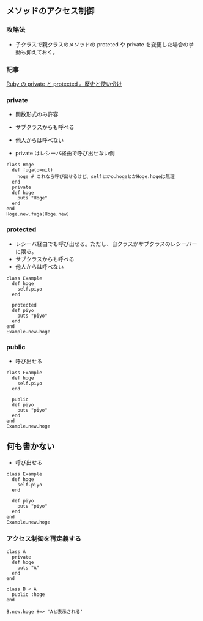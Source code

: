 ## メソッドのアクセス制御

### 攻略法

- 子クラスで親クラスのメソッドの proteted や private を変更した場合の挙動も抑えておく。

### 記事

[Ruby の private と protected 。歴史と使い分け](https://qiita.com/tbpgr/items/6f1c0c7b77218f74c63e)

### private

- 関数形式のみ許容
- サブクラスからも呼べる
- 他人からは呼べない

- private はレシーバ経由で呼び出せない例

```
class Hoge
  def fuga(o=nil)
    hoge # これなら呼び出せるけど、selfとかo.hogeとかHoge.hogeは無理
  end
  private
  def hoge
    puts "Hoge"
  end
end
Hoge.new.fuga(Hoge.new)
```

### protected

- レシーバ経由でも呼び出せる。ただし、自クラスかサブクラスのレシーバーに限る。
- サブクラスからも呼べる
- 他人からは呼べない

```
class Example
  def hoge
    self.piyo
  end

  protected
  def piyo
    puts "piyo"
  end
end
Example.new.hoge
```

### public

- 呼び出せる

```
class Example
  def hoge
    self.piyo
  end

  public
  def piyo
    puts "piyo"
  end
end
Example.new.hoge
```

## 何も書かない

- 呼び出せる

```
class Example
  def hoge
    self.piyo
  end

  def piyo
    puts "piyo"
  end
end
Example.new.hoge
```

### アクセス制御を再定義する

```
class A
  private
  def hoge
    puts "A"
  end
end

class B < A
  public :hoge
end

B.new.hoge #=> 'Aと表示される'
```
